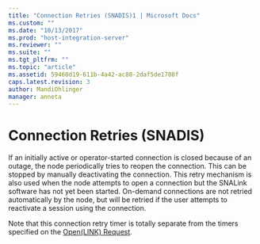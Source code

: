 ```yaml
---
title: "Connection Retries (SNADIS)1 | Microsoft Docs"
ms.custom: ""
ms.date: "10/13/2017"
ms.prod: "host-integration-server"
ms.reviewer: ""
ms.suite: ""
ms.tgt_pltfrm: ""
ms.topic: "article"
ms.assetid: 59460d19-611b-4a42-ac80-2daf5de1708f
caps.latest.revision: 3
author: MandiOhlinger
manager: anneta
---
```

# Connection Retries (SNADIS)
If an initially active or operator-started connection is closed because of an outage, the node periodically tries to reopen the connection. This can be stopped by manually deactivating the connection. This retry mechanism is also used when the node attempts to open a connection but the SNALink software has not yet been started. On-demand connections are not retried automatically by the node, but will be retried if the user attempts to reactivate a session using the connection.  
  
 Note that this connection retry timer is totally separate from the timers specified on the [Open(LINK) Request](../Topic/Open\(LINK\)%20Request2.md).